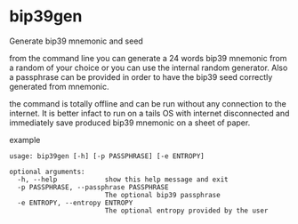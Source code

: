 # bip39gen
Generate bip39 mnemonic and seed

 from the command line you can generate a 24 words bip39 mnemonic from a random of your choice or you can use the internal random generator. Also a passphrase can be provided in order to have the bip39 seed correctly generated from mnemonic.

 the command is totally offline and can be run without any connection to the internet. It is better infact to run on a tails OS with internet disconnected and immediately save produced bip39 mnemonic on a sheet of paper.

 example

```
usage: bip39gen [-h] [-p PASSPHRASE] [-e ENTROPY]

optional arguments:
  -h, --help            show this help message and exit
  -p PASSPHRASE, --passphrase PASSPHRASE
                        The optional bip39 passphrase
  -e ENTROPY, --entropy ENTROPY
                        The optional entropy provided by the user
```
